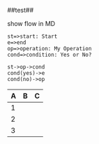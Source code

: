 ##test##

show flow in MD



```flow
st=>start: Start
e=>end
op=>operation: My Operation
cond=>condition: Yes or No?

st->op->cond
cond(yes)->e
cond(no)->op

```



| A    | B    | C    |
| ---- | ---- | ---- |
| 1    |      |      |
| 2    |      |      |
| 3    |      |      |


